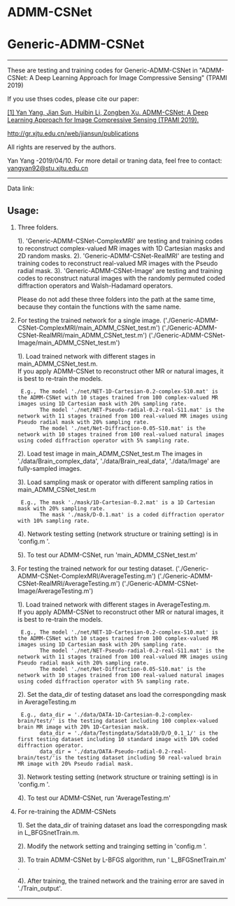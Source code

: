 # ADMM-CSNet
# Generic-ADMM-CSNet

***********************************************************************************************************

These are  testing and training codes for Generic-ADMM-CSNet in "ADMM-CSNet: A Deep Learning Approach for Image Compressive Sensing" (TPAMI 2019)
 
If you use thses codes, please cite our paper:

[[1] Yan Yang, Jian Sun, Huibin Li, Zongben Xu. ADMM-CSNet: A Deep Learning Approach for Image Compressive Sensing (TPAMI 2019).](http://gr.xjtu.edu.cn/web/jiansun/publications])

http://gr.xjtu.edu.cn/web/jiansun/publications

All rights are reserved by the authors.

Yan Yang -2019/04/10. For more detail or traning data, feel free to contact: yangyan92@stu.xjtu.edu.cn


***********************************************************************************************************



Data link:


## Usage:

1. Three folders.
  
   1). 'Generic-ADMM-CSNet-ComplexMRI' are testing and training codes to reconstruct complex-valued MR images with 1D Cartesian masks and 2D random masks.
   2). 'Generic-ADMM-CSNet-RealMRI' are testing and training codes to reconstruct real-valued MR images with the Pseudo radial mask.
   3). 'Generic-ADMM-CSNet-Image' are testing and training codes to reconstruct natural images with the randomly permuted coded diffraction operators and Walsh-Hadamard operators. 
   
   Please do not add these three folders into the path at the same time, because they contain the functions with the same name. 

2. For testing the trained network for a single image.
   ('./Generic-ADMM-CSNet-ComplexMRI/main_ADMM_CSNet_test.m')
   ('./Generic-ADMM-CSNet-RealMRI/main_ADMM_CSNet_test.m')
   ('./Generic-ADMM-CSNet-Image/main_ADMM_CSNet_test.m')

	1). Load trained network with different stages in main_ADMM_CSNet_test.m.<br>
	    If you apply ADMM-CSNet to  reconstruct  other MR or natural images, it is best to re-train the models.

	    E.g., The model './net/NET-1D-Cartesian-0.2-complex-S10.mat' is the ADMM-CSNet with 10 stages trained from 100 complex-valued MR images using 1D Cartesian mask with 20% sampling rate.
		      The model './net/NET-Pseudo-radial-0.2-real-S11.mat' is the network with 11 stages trained from 100 real-valued MR images using Pseudo radial mask with 20% sampling rate.
              The model './net/Net-Diffraction-0.05-S10.mat' is the network with 10 stages trained from 100 real-valued natural images using coded diffraction operator with 5% sampling rate.
 
    2). Load test image  in main_ADMM_CSNet_test.m
        The images in './data/Brain_complex_data', './data/Brain_real_data', './data/Image'  are fully-sampled images.
    
    3). Load  sampling mask or operator with different sampling ratios in main_ADMM_CSNet_test.m

   		E.g., The mask './mask/1D-Cartesian-0.2.mat' is a 1D Cartesian mask with 20% sampling rate.
              The mask './mask/D-0.1.mat' is a coded diffraction operator with 10% sampling rate. 

	4). Network testing  setting (network structure or training setting) is in  'config.m '.

	5). To test our ADMM-CSNet, run 'main_ADMM_CSNet_test.m'


3. For testing the trained network for our testing dataset.
   ('./Generic-ADMM-CSNet-ComplexMRI/AverageTesting.m')
   ('./Generic-ADMM-CSNet-RealMRI/AverageTesting.m')
   ('./Generic-ADMM-CSNet-Image/AverageTesting.m')

	1). Load trained network with different stages in AverageTesting.m.<br>
	    If you apply ADMM-CSNet to  reconstruct  other MR or natural images, it is best to re-train the models.

	    E.g., The model './net/NET-1D-Cartesian-0.2-complex-S10.mat' is the ADMM-CSNet with 10 stages trained from 100 complex-valued MR images using 1D Cartesian mask with 20% sampling rate.
		      The model './net/NET-Pseudo-radial-0.2-real-S11.mat' is the network with 11 stages trained from 100 real-valued MR images using Pseudo radial mask with 20% sampling rate.
              The model './net/Net-Diffraction-0.05-S10.mat' is the network with 10 stages trained from 100 real-valued natural images using coded diffraction operator with 5% sampling rate.
 
    2). Set the data_dir of testing dataset ans load the correspongding mask in AverageTesting.m

        E.g., data_dir = './data/DATA-1D-Cartesian-0.2-complex-brain/test/' is the testing dataset including 100 complex-valued brain MR image with 20% 1D-Cartesian mask.  
              data_dir = './data/Testingdata/Sdata10/D/D_0.1_1/' is the first testing dataset including 10 standard image with 10% coded diffraction operator.  
              data_dir = './data/DATA-Pseudo-radial-0.2-real-brain/test/'is the testing dataset including 50 real-valued brain MR image with 20% Pseudo radial mask.  

	3). Network testing  setting (network structure or training setting) is in  'config.m '.

	4). To test our ADMM-CSNet, run 'AverageTesting.m'


4. For re-training the ADMM-CSNets

	1). Set the data_dir of training dataset ans load the correspongding mask in L_BFGSnetTrain.m.<br>
    	    
	2). Modify the network setting and trainging setting in  'config.m '.

	3). To train ADMM-CSNet by L-BFGS algorithm, run ' L_BFGSnetTrain.m' . 

	4). After training, the trained network and the training error are saved in './Train_output'.



***********************************************************************************************************







